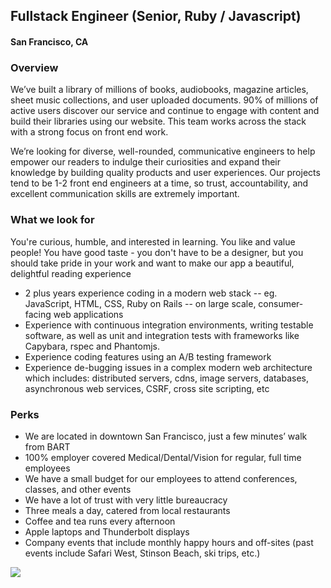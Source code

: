 ## Fullstack Engineer (Senior, Ruby / Javascript)
#### San Francisco, CA

### Overview
We’ve built a library of millions of books, audiobooks, magazine articles, sheet music collections, and user uploaded documents. 90% of millions of active users discover our service and continue to engage with content and build their libraries using our website. This team works across the stack with a strong focus on front end work.

We’re looking for diverse, well-rounded, communicative engineers to help empower our readers to indulge their curiosities and expand their knowledge by building quality products and user experiences. Our projects tend to be 1-2 front end engineers at a time, so trust, accountability, and excellent communication skills are extremely important.

### What we look for
You're curious, humble, and interested in learning. You like and value people! You have good taste - you don't have to be a designer, but you should take pride in your work and want to make our app a beautiful, delightful reading experience
+	2 plus years experience coding in a modern web stack -- eg. JavaScript, HTML, CSS, Ruby on Rails -- on large scale, consumer-facing web applications
+	Experience with continuous integration environments, writing testable software, as well as unit and integration tests with frameworks like Capybara, rspec and Phantomjs.
+	Experience coding features using an A/B testing framework
+	Experience de-bugging issues in a complex modern web architecture which includes: distributed servers, cdns, image servers, databases, asynchronous web services, CSRF, cross site scripting, etc

### Perks
+	We are located in downtown San Francisco, just a few minutes’ walk from BART
+	100% employer covered Medical/Dental/Vision for regular, full time employees
+	We have a small budget for our employees to attend conferences, classes, and other events
+	We have a lot of trust with very little bureaucracy
+	Three meals a day, catered from local restaurants
+	Coffee and tea runs every afternoon
+	Apple laptops and Thunderbolt displays
+	Company events that include monthly happy hours and off-sites (past events include Safari West, Stinson Beach, ski trips, etc.)


[<img src='https://dabuttonfactory.com/button.png?t=Learn+More&f=Calibri-Bold&ts=24&tc=fff&hp=20&vp=8&c=5&bgt=unicolored&bgc=29aafe'>](https://letsrockit.co/job/u2nyawjk-fullstack-engineer-senior-ruby-javascript)
